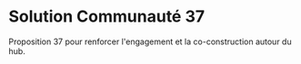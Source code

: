 # Solution Communauté 37

Proposition 37 pour renforcer l'engagement et la co-construction autour du hub.
